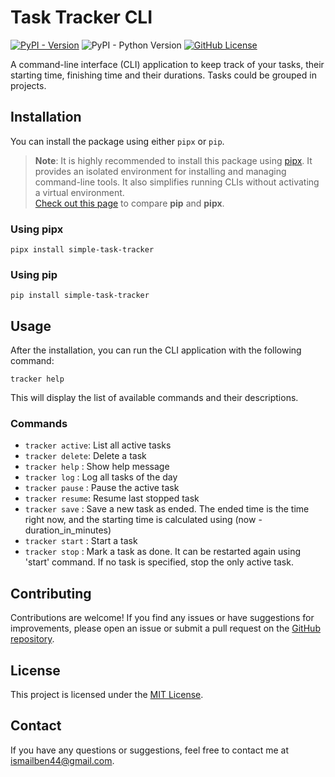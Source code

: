 # Task Tracker CLI

<!-- [![Project Status: Active – The project has reached a stable, usable state and is being actively developed.](https://www.repostatus.org/badges/latest/active.svg)](https://www.repostatus.org/#active) -->
[![PyPI - Version](https://img.shields.io/pypi/v/simple-task-tracker?style=for-the-badge)](https://pypi.org/project/simple-task-tracker/)
![PyPI - Python Version](https://img.shields.io/pypi/pyversions/simple-task-tracker?style=for-the-badge)
[![GitHub License](https://img.shields.io/github/license/ismailbenhallam/simple-task-tracker?style=for-the-badge)](https://github.com/ismailbenhallam/simple-task-tracker/?tab=MIT-1-ov-file)

<!-- ![GitHub Issues or Pull Requests](https://img.shields.io/github/issues/ismailbenhallam/simple-task-tracker)
![GitHub Repo stars](https://img.shields.io/github/stars/ismailbenhallam/simple-task-tracker?)-->

A command-line interface (CLI) application to keep track of your tasks, their starting time, finishing time and their
durations.
Tasks could be grouped in projects.

## Installation

You can install the package using either `pipx` or `pip`.

> **Note**: It is highly recommended to install this package using [pipx](https://pipx.pypa.io/stable/). It provides
> an isolated environment for installing and managing command-line tools. It also simplifies running CLIs without
> activating a virtual environment.  
> [Check out this page](https://pipx.pypa.io/stable/comparisons/) to compare **pip** and **pipx**.

### Using pipx

```shell
pipx install simple-task-tracker
```

### Using pip

```shell
pip install simple-task-tracker
```

## Usage

After the installation, you can run the CLI application with the following command:

```shell
tracker help
```

This will display the list of available commands and their descriptions.

### Commands

- `tracker active`:   List all active tasks
- `tracker delete`:   Delete a task
- `tracker help`  :   Show help message
- `tracker log`   :   Log all tasks of the day
- `tracker pause` :   Pause the active task
- `tracker resume`:   Resume last stopped task
- `tracker save`  :   Save a new task as ended. The ended time is the time right now, and the starting time is calculated using (now - duration_in_minutes)
- `tracker start` :   Start a task
- `tracker stop`  :   Mark a task as done. It can be restarted again using 'start' command. If no task is specified, stop the only active task.

## Contributing

Contributions are welcome! If you find any issues or have suggestions for improvements, please open an issue or submit a
pull request on the [GitHub repository](https://github.com/ismailbenhallam/simple-task-tracker/).

## License

This project is licensed under
the [MIT License](https://github.com/ismailbenhallam/simple-task-tracker/?tab=MIT-1-ov-file).

## Contact

If you have any questions or suggestions, feel free to contact me
at [ismailben44@gmail.com](mailto:ismailben44@gmail.com).